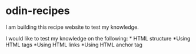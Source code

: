 # odin-recipes

I am building this recipe website to test my knowledge.

I would like to test my knowledge on the following:
    * HTML structure
    *Using HTML tags
    *Using HTML links
    *Using HTML anchor tag
    